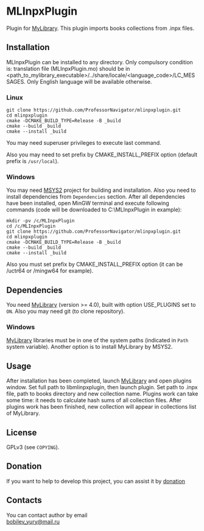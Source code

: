 # MLInpxPlugin

Plugin for [MyLibrary](https://github.com/ProfessorNavigator/mylibrary). This plugin imports books collections from .inpx files.

## Installation
MLInpxPlugin can be installed to any directory. Only compulsory condition is: translation file (MLInpxPlugin.mo) should be in <path_to_mylibrary_executable>/../share/locale/<language_code>/LC_MESSAGES. Only English language will be available otherwise.
### Linux
`git clone https://github.com/ProfessorNavigator/mlinpxplugin.git`\
`cd mlinpxplugin`\
`cmake -DCMAKE_BUILD_TYPE=Release -B _build`\
`cmake --build _build`\
`cmake --install _build`

You may need superuser privileges to execute last command. 

Also you may need to set prefix by CMAKE_INSTALL_PREFIX option (default prefix is `/usr/local`).

### Windows
You may need [MSYS2](https://www.msys2.org/) project for building and installation. Also you need to install dependencies from `Dependencies` section. After all dependencies have been installed, open MinGW terminal and execute following commands (code will be downloaded to C:\MLInpxPlugin in example):

`mkdir -pv /c/MLInpxPlugin`\
`cd /c/MLInpxPlugin`\
`git clone https://github.com/ProfessorNavigator/mlinpxplugin.git`\
`cd mlinpxplugin`\
`cmake -DCMAKE_BUILD_TYPE=Release -B _build`\
`cmake --build _build`\
`cmake --install _build`

Also you must set prefix by CMAKE_INSTALL_PREFIX option (it can be /uctr64 or /mingw64 for example).

## Dependencies
You need [MyLibrary](https://github.com/ProfessorNavigator/mylibrary) (version >= 4.0), built with option USE_PLUGINS set to `ON`. Also you may need git (to clone repository). 

### Windows
[MyLibrary](https://github.com/ProfessorNavigator/mylibrary) libraries must be in one of the system paths (indicated in `Path` system variable). Another option is to install MyLibrary by MSYS2.

## Usage
After installation has been completed, launch [MyLibrary](https://github.com/ProfessorNavigator/mylibrary) and open plugins window. Set full path to libmlinpxplugin, then launch plugin. Set path to .inpx file, path to books directory and new collection name. Plugins work can take some time: it needs to calculate hash sums of all collection files. After plugins work has been finished, new collection will appear in collections list of MyLibrary.

## License

GPLv3 (see `COPYING`).

## Donation

If you want to help to develop this project, you can assist it by [donation](https://yoomoney.ru/to/4100117795409573)

## Contacts

You can contact author by email \
bobilev_yury@mail.ru
